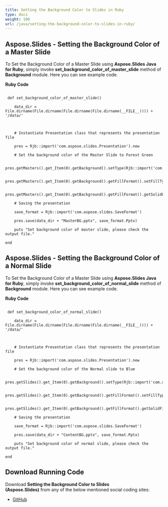 ```yaml
---
title: Setting the Background Color to Slides in Ruby
type: docs
weight: 100
url: /java/setting-the-background-color-to-slides-in-ruby/
---
```


## **Aspose.Slides - Setting the Background Color of a Master Slide**
To Set the Background Color of a Master Slide using **Aspose.Slides Java for Ruby**, simply invoke **set_background_color_of_master_slide** method of **Background** module. Here you can see example code.

**Ruby Code**

```

 def set_background_color_of_master_slide()

    data_dir = File.dirname(File.dirname(File.dirname(File.dirname(__FILE__)))) + '/data/'



    # Instantiate Presentation class that represents the presentation file

    pres = Rjb::import('com.aspose.slides.Presentation').new

    # Set the background color of the Master Slide to Forest Green

    pres.getMasters().get_Item(0).getBackground().setType(Rjb::import('com.aspose.slides.BackgroundType').OwnBackground)

    pres.getMasters().get_Item(0).getBackground().getFillFormat().setFillType(Rjb::import('com.aspose.slides.FillType').Solid)

    pres.getMasters().get_Item(0).getBackground().getFillFormat().getSolidFillColor().setColor(Rjb::import('java.awt.Color').GREEN)

    # Saving the presentation

    save_format = Rjb::import('com.aspose.slides.SaveFormat')

    pres.save(data_dir + "MasterBG.pptx", save_format.Pptx)

    puts "Set background color of master slide, please check the output file."

end

```
## **Aspose.Slides - Setting the Background Color of a Normal Slide**
To Set the Background Color of a Master Slide using **Aspose.Slides Java for Ruby**, simply invoke **set_background_color_of_normal_slide** method of **Background** module. Here you can see example code.

**Ruby Code**

```

 def set_background_color_of_normal_slide()

    data_dir = File.dirname(File.dirname(File.dirname(File.dirname(__FILE__)))) + '/data/'



    # Instantiate Presentation class that represents the presentation file

    pres = Rjb::import('com.aspose.slides.Presentation').new

    # Set the background color of the Normal slide to Blue

    pres.getSlides().get_Item(0).getBackground().setType(Rjb::import('com.aspose.slides.BackgroundType').OwnBackground)

    pres.getSlides().get_Item(0).getBackground().getFillFormat().setFillType(Rjb::import('com.aspose.slides.FillType').Solid)

    pres.getSlides().get_Item(0).getBackground().getFillFormat().getSolidFillColor().setColor(Rjb::import('java.awt.Color').BLUE)

    # Saving the presentation

    save_format = Rjb::import('com.aspose.slides.SaveFormat')

    pres.save(data_dir + "ContentBG.pptx", save_format.Pptx)

    puts "Set background color of normal slide, please check the output file."

end

```
## **Download Running Code**
Download **Setting the Background Color to Slides (Aspose.Slides)** from any of the below mentioned social coding sites:

- [GitHub](https://github.com/aspose-slides/Aspose.Slides-for-Java/tree/master/Plugins/Aspose_Slides_Java_for_Ruby/lib/asposeslidesjava/Slides/background.rb)
